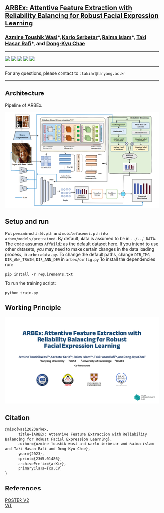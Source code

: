## [ARBEx: Attentive Feature Extraction with Reliability Balancing for Robust Facial Expression Learning](https://arxiv.org/abs/2305.01486)
### [Azmine Toushik Wasi](https://azminewasi.github.io/)\*, [Karlo Serbetar](https://www.linkedin.com/in/%C5%A1ekarlo/)\*, [Raima Islam](https://www.linkedin.com/in/raima-islam-310567206/)\*, [Taki Hasan Rafi](https://takihasan.github.io/)\*, and [Dong-Kyu Chae](https://dkchae.github.io/)

---

[![](https://img.shields.io/badge/Paper-Page-blue)](https://azminewasi.github.io/research/paper/arbex/)
[![](https://img.shields.io/badge/arXiv-Page-8f1a0d)](https://arxiv.org/abs/2305.01486)
[![](https://img.shields.io/badge/Download-PDF-cf1804)](https://arxiv.org/pdf/2305.01486)
[![](https://img.shields.io/badge/Youtube-Video-fc002a)](https://www.youtube.com/watch?v=I4HxYUhVd18&t=31s)
[![](https://img.shields.io/badge/Papers-with_Code-00708f)](https://paperswithcode.com/paper/arbex-attentive-feature-extraction-with)

---

For any questions, please contact to : `takihr@hanyang.ac.kr`

---

## Architecture
 Pipeline of ARBEx.
<p align="center">
  <img src="Images/Figure.PNG" width="700"/>
</p>

## Setup and run
Put pretrained `ir50.pth` and `mobilefacenet.pth` into `arbex/models/pretrained`.
By default, data is assumed to be in `../../_DATA`. The code assumes `AffWild2` as the default dataset here. If you intend to use other datasets, you may need to make certain changes in the data loading process, in `arbex/data.py`.
To change the default paths, change `DIR_IMG`, `DIR_ANN_TRAIN`, `DIR_ANN_DEV` in `arbex/config.py`
To install the dependencies run:
```
pip install -r requirements.txt
```
To run the training script:
```
python train.py
```

## Working Principle
[![Watch the video](Images/ARBEx.png)](https://youtu.be/I4HxYUhVd18)

## Citation
```
@misc{wasi2023arbex,
      title={ARBEx: Attentive Feature Extraction with Reliability Balancing for Robust Facial Expression Learning}, 
      author={Azmine Toushik Wasi and Karlo Šerbetar and Raima Islam and Taki Hasan Rafi and Dong-Kyu Chae},
      year={2023},
      eprint={2305.01486},
      archivePrefix={arXiv},
      primaryClass={cs.CV}
}
```

## References
[POSTER_V2](https://github.com/talented-q/poster_v2) \
[ViT](https://github.com/huggingface/pytorch-image-models)
